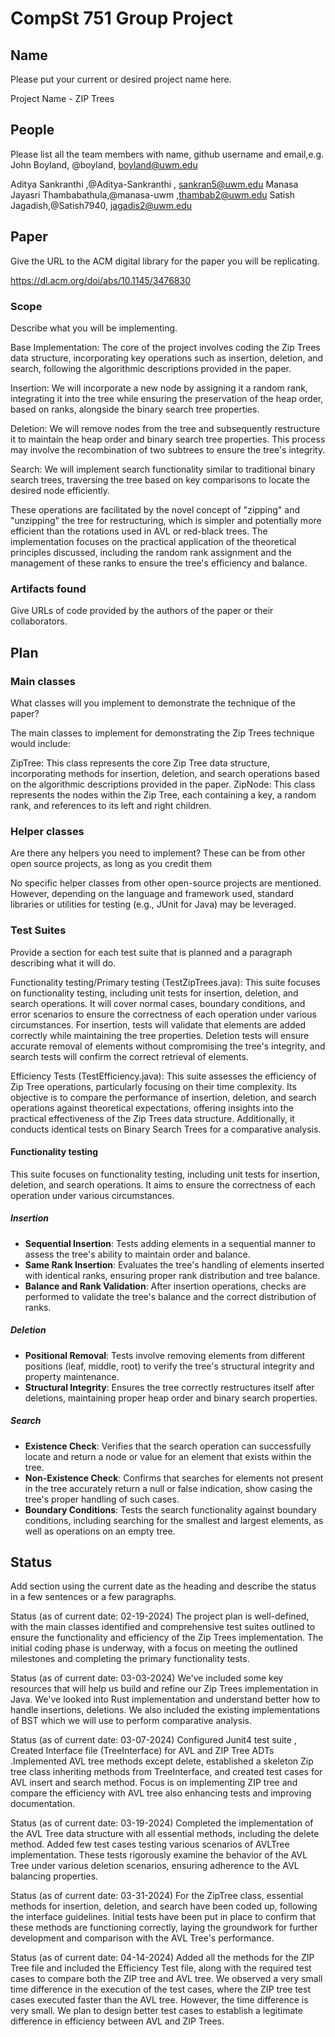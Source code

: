 # CompSt 751 Group Project

## Name

Please put your current or desired project name here.

Project Name - ZIP Trees

## People

Please list all the team members with name, github username and email,e.g. 
John Boyland, @boyland, boyland@uwm.edu

Aditya Sankranthi ,@Aditya-Sankranthi , sankran5@uwm.edu 
Manasa Jayasri Thambabathula,@manasa-uwm ,thambab2@uwm.edu 
Satish Jagadish,@Satish7940, jagadis2@uwm.edu


## Paper

Give the URL to the ACM digital library for the paper you will be replicating.

https://dl.acm.org/doi/abs/10.1145/3476830


### Scope

Describe what you will be implementing.

Base Implementation: The core of the project involves coding the Zip Trees data structure, incorporating key operations such as insertion, deletion, and search, following the algorithmic descriptions provided in the paper.

Insertion: We will incorporate a new node by assigning it a random rank, integrating it into the tree while ensuring the preservation of the heap order, based on ranks, alongside the binary search tree properties.

Deletion: We will remove nodes from the tree and subsequently restructure it to maintain the heap order and binary search tree properties. This process may involve the recombination of two subtrees to ensure the tree's integrity.

Search: We will implement search functionality similar to traditional binary search trees, traversing the tree based on key comparisons to locate the desired node efficiently.

These operations are facilitated by the novel concept of "zipping" and "unzipping" the tree for restructuring, which is simpler and potentially more efficient than the rotations used in AVL or red-black trees. The implementation focuses on the practical application of the theoretical principles discussed, including the random rank assignment and the management of these ranks to ensure the tree's efficiency and balance.

### Artifacts found

Give URLs of code provided by the authors of the paper or their collaborators.

## Plan

### Main classes

What classes will you implement to demonstrate the technique of the paper?

The main classes to implement for demonstrating the Zip Trees technique would include:

ZipTree: This class represents the core Zip Tree data structure, incorporating methods for insertion, deletion, and search operations based on the algorithmic descriptions provided in the paper.
ZipNode: This class represents the nodes within the Zip Tree, each containing a key, a random rank, and references to its left and right children.

### Helper classes

Are there any helpers you need to implement?
These can be from other open source projects, as long as you credit them

No specific helper classes from other open-source projects are mentioned. However, depending on the language and framework used, standard libraries or utilities for testing (e.g., JUnit for Java) may be leveraged.

### Test Suites

Provide a section for each test suite that is planned and a paragraph describing what it will do.

Functionality testing/Primary testing (TestZipTrees.java):
This suite focuses on functionality testing, including unit tests for insertion, deletion, and search operations. It will cover normal cases, boundary conditions, and error scenarios to ensure the correctness of each operation under various circumstances. For insertion, tests will validate that elements are added correctly while maintaining the tree properties. Deletion tests will ensure accurate removal of elements without compromising the tree's integrity, and search tests will confirm the correct retrieval of elements.

Efficiency Tests (TestEfficiency.java):
This suite assesses the efficiency of Zip Tree operations, particularly focusing on their time complexity. Its objective is to compare the performance of insertion, deletion, and search operations against theoretical expectations, offering insights into the practical effectiveness of the Zip Trees data structure. Additionally, it conducts identical tests on Binary Search Trees for a comparative analysis.

#### Functionality testing
This suite focuses on functionality testing, including unit tests for insertion, deletion, and search operations. It aims to ensure the correctness of each operation under various circumstances.
##### Insertion
- **Sequential Insertion**: Tests adding elements in a sequential manner to assess the tree's ability to maintain order and balance.
- **Same Rank Insertion**: Evaluates the tree's handling of elements inserted with identical ranks, ensuring proper rank distribution and tree balance.
- **Balance and Rank Validation**: After insertion operations, checks are performed to validate the tree's balance and the correct distribution of ranks.

##### Deletion
- **Positional Removal**: Tests involve removing elements from different positions (leaf, middle, root) to verify the tree's structural integrity and property maintenance.
- **Structural Integrity**: Ensures the tree correctly restructures itself after deletions, maintaining proper heap order and binary search properties.

##### Search
- **Existence Check**: Verifies that the search operation can successfully locate and return a node or value for an element that exists within the tree.
- **Non-Existence Check**: Confirms that searches for elements not present in the tree accurately return a null or false indication, show casing the tree's proper handling of such cases.
- **Boundary Conditions**: Tests the search functionality against boundary conditions, including searching for the smallest and largest elements, as well as operations on an empty tree.

## Status

Add section using the current date as the heading and describe the status in a few sentences or a few paragraphs.

Status (as of current date: 02-19-2024)
The project plan is well-defined, with the main classes identified and comprehensive test suites outlined to ensure the functionality and efficiency of the Zip Trees implementation. The initial coding phase is underway, with a focus on meeting the outlined milestones and completing the primary functionality tests.

Status (as of current date: 03-03-2024)
We've included some key resources that will help us build and refine our Zip Trees implementation in Java. We've looked into Rust implementation and understand better how to handle insertions, deletions. We also included the existing implementations of BST which we will use to perform comparative analysis.

Status (as of current date: 03-07-2024)
Configured Junit4 test suite , Created Interface file (TreeInterface) for AVL and ZIP Tree ADTs .Implemented AVL tree methods except delete, established a skeleton Zip tree class inheriting  methods from TreeInterface, and created test cases for AVL insert and search method. Focus is on implementing ZIP tree and compare the efficiency with AVL tree also enhancing tests and improving documentation. 

Status (as of current date: 03-19-2024)
Completed the implementation of the AVL Tree data structure with all essential methods, including the delete method. Added few test cases testing various scenarios of AVLTree implementation. These tests rigorously examine the behavior of the AVL Tree under various deletion scenarios, ensuring adherence to the AVL balancing properties.

Status (as of current date: 03-31-2024)
For the ZipTree class, essential methods for insertion, deletion, and search have been coded up, following the interface guidelines. Initial tests have been put in place to confirm that these methods are functioning correctly, laying the groundwork for further development and comparison with the AVL Tree's performance.

Status (as of current date: 04-14-2024)
Added all the methods for the ZIP Tree file and included the Efficiency Test file, along with the required test cases to compare both the ZIP tree and AVL tree. We observed a very small time difference in the execution of the test cases, where the ZIP tree test cases executed faster than the AVL tree. However, the time difference is very small. We plan to design better test cases to establish a legitimate difference in efficiency between AVL and ZIP Trees. 


